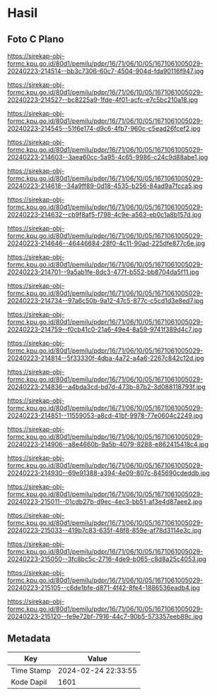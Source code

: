 # Hasil

## Foto C Plano

https://sirekap-obj-formc.kpu.go.id/80d1/pemilu/pdpr/16/71/06/10/05/1671061005029-20240223-214514--bb3c7306-60c7-4504-904d-fda90116f947.jpg

https://sirekap-obj-formc.kpu.go.id/80d1/pemilu/pdpr/16/71/06/10/05/1671061005029-20240223-214527--bc8225a9-1fde-4f01-acfc-e7c5bc210a18.jpg

https://sirekap-obj-formc.kpu.go.id/80d1/pemilu/pdpr/16/71/06/10/05/1671061005029-20240223-214545--51f6e174-d9c6-4fb7-960c-c5ead26fcef2.jpg

https://sirekap-obj-formc.kpu.go.id/80d1/pemilu/pdpr/16/71/06/10/05/1671061005029-20240223-214603--3aea60cc-5a95-4c65-9986-c24c9d88abe1.jpg

https://sirekap-obj-formc.kpu.go.id/80d1/pemilu/pdpr/16/71/06/10/05/1671061005029-20240223-214618--34a9ff89-0d18-4535-b256-84ad9a7fcca5.jpg

https://sirekap-obj-formc.kpu.go.id/80d1/pemilu/pdpr/16/71/06/10/05/1671061005029-20240223-214632--cb9f8af5-f798-4c9e-a563-eb0c1a8b157d.jpg

https://sirekap-obj-formc.kpu.go.id/80d1/pemilu/pdpr/16/71/06/10/05/1671061005029-20240223-214646--46446684-28f0-4c11-90ad-225dfe877c6e.jpg

https://sirekap-obj-formc.kpu.go.id/80d1/pemilu/pdpr/16/71/06/10/05/1671061005029-20240223-214701--9a5ab1fe-8dc3-477f-b552-bb8704da5f11.jpg

https://sirekap-obj-formc.kpu.go.id/80d1/pemilu/pdpr/16/71/06/10/05/1671061005029-20240223-214734--97a6c50b-9a12-47c5-877c-c5cd1d3e8ed7.jpg

https://sirekap-obj-formc.kpu.go.id/80d1/pemilu/pdpr/16/71/06/10/05/1671061005029-20240223-214759--f0cb41c0-21a6-49e4-8a59-9741f389d4c7.jpg

https://sirekap-obj-formc.kpu.go.id/80d1/pemilu/pdpr/16/71/06/10/05/1671061005029-20240223-214814--5f33330f-4dba-4a72-a4a6-2267c842c12d.jpg

https://sirekap-obj-formc.kpu.go.id/80d1/pemilu/pdpr/16/71/06/10/05/1671061005029-20240223-214836--a4bda3cd-bd7d-473b-87b2-3d088118793f.jpg

https://sirekap-obj-formc.kpu.go.id/80d1/pemilu/pdpr/16/71/06/10/05/1671061005029-20240223-214851--11559053-a8cd-41bf-9978-77e0604c2249.jpg

https://sirekap-obj-formc.kpu.go.id/80d1/pemilu/pdpr/16/71/06/10/05/1671061005029-20240223-214906--a8e4660b-9a5b-4079-8288-e862415418c4.jpg

https://sirekap-obj-formc.kpu.go.id/80d1/pemilu/pdpr/16/71/06/10/05/1671061005029-20240223-214930--69e91388-a394-4e09-807c-845690cdeddb.jpg

https://sirekap-obj-formc.kpu.go.id/80d1/pemilu/pdpr/16/71/06/10/05/1671061005029-20240223-215011--01cdb27b-d9ec-4ec3-bb51-af3e4d87aee2.jpg

https://sirekap-obj-formc.kpu.go.id/80d1/pemilu/pdpr/16/71/06/10/05/1671061005029-20240223-215033--419b7c83-635f-48f8-859e-af78d3114e3c.jpg

https://sirekap-obj-formc.kpu.go.id/80d1/pemilu/pdpr/16/71/06/10/05/1671061005029-20240223-215050--3fc8bc5c-2716-4de9-b065-c8d8a25c4053.jpg

https://sirekap-obj-formc.kpu.go.id/80d1/pemilu/pdpr/16/71/06/10/05/1671061005029-20240223-215105--c6de1bfe-d871-4f42-8fe4-1886536eadb4.jpg

https://sirekap-obj-formc.kpu.go.id/80d1/pemilu/pdpr/16/71/06/10/05/1671061005029-20240223-215120--fe9e72bf-7916-44c7-90b5-573357eeb89c.jpg


## Metadata

| Key        | Value               |
| ---------- | ------------------- |
| Time Stamp | 2024-02-24 22:33:55 |
| Kode Dapil | 1601                |



